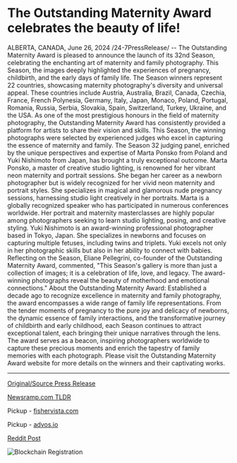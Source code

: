 # The Outstanding Maternity Award celebrates the beauty of life!

ALBERTA, CANADA, June 26, 2024 /24-7PressRelease/ -- The Outstanding Maternity Award is pleased to announce the launch of its 32nd Season, celebrating the enchanting art of maternity and family photography.  This Season, the images deeply highlighted the experiences of pregnancy, childbirth, and the early days of family life.   The Season winners represent 22 countries, showcasing maternity photography's diversity and universal appeal. These countries include Austria, Australia, Brazil, Canada, Czechia, France, French Polynesia, Germany, Italy, Japan, Monaco, Poland, Portugal, Romania, Russia, Serbia, Slovakia, Spain, Switzerland, Turkey, Ukraine, and the USA.  As one of the most prestigious honours in the field of maternity photography, the Outstanding Maternity Award has consistently provided a platform for artists to share their vision and skills.   This Season, the winning photographs were selected by experienced judges who excel in capturing the essence of maternity and family.  The Season 32 judging panel, enriched by the unique perspectives and expertise of Marta Ponsko from Poland and Yuki Nishimoto from Japan, has brought a truly exceptional outcome.  Marta Ponsko, a master of creative studio lighting, is renowned for her vibrant neon maternity and portrait sessions. She began her career as a newborn photographer but is widely recognized for her vivid neon maternity and portrait styles. She specializes in magical and glamorous nude pregnancy sessions, harnessing studio light creatively in her portraits. Marta is a globally recognized speaker who has participated in numerous conferences worldwide. Her portrait and maternity masterclasses are highly popular among photographers seeking to learn studio lighting, posing, and creative styling.  Yuki Nishimoto is an award-winning professional photographer based in Tokyo, Japan. She specializes in newborns and focuses on capturing multiple fetuses, including twins and triplets. Yuki excels not only in her photographic skills but also in her ability to connect with babies.  Reflecting on the Season, Eliane Pellegrini, co-founder of the Outstanding Maternity Award, commented, "This Season's gallery is more than just a collection of images; it is a celebration of life, love, and legacy. The award-winning photographs reveal the beauty of motherhood and emotional connections."  About the Outstanding Maternity Award: Established a decade ago to recognize excellence in maternity and family photography, the award encompasses a wide range of family life representations.   From the tender moments of pregnancy to the pure joy and delicacy of newborns, the dynamic essence of family interactions, and the transformative journey of childbirth and early childhood, each Season continues to attract exceptional talent, each bringing their unique narratives through the lens.   The award serves as a beacon, inspiring photographers worldwide to capture these precious moments and enrich the tapestry of family memories with each photograph.  Please visit the Outstanding Maternity Award website for more details on the winners and their captivating works. 

---

[Original/Source Press Release](https://www.24-7pressrelease.com/press-release/512024/the-outstanding-maternity-award-celebrates-the-beauty-of-life)
                    

[Newsramp.com TLDR](https://newsramp.com/curated-news/outstanding-maternity-award-launches-32nd-season-celebrating-maternity-and-family-photography/99ac39e8c27be5960bc55cf0df85a1de) 


Pickup - [fishervista.com](https://fishervista.com/en/32nd-season-of-outstanding-maternity-award-celebrates-global-excellence-in-family-photography/20244485)

Pickup - [advos.io](https://advos.io/en/outstanding-maternity-award-celebrates-32nd-season-with-global-showcase/20244485)
 



[Reddit Post](https://www.reddit.com/r/Lifestyle_Culture/comments/1doslvx/outstanding_maternity_award_launches_32nd_season/) 



![Blockchain Registration](https://cdn.newsramp.app/24-7PressRelease/qrcode/246/26/apexfHLy.webp)